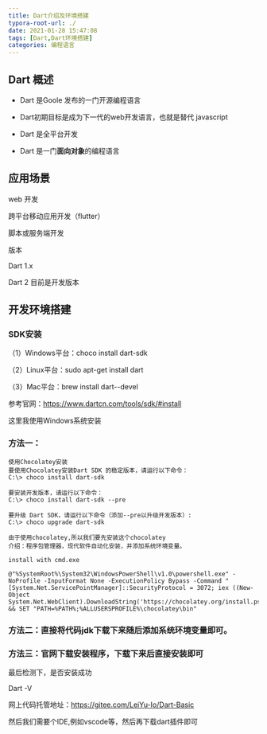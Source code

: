```yaml
---
title: Dart介绍及环境搭建
typora-root-url: ./
date: 2021-01-28 15:47:08
tags: [Dart,Dart环境搭建]
categories: 编程语言
---
```

## Dart 概述

- Dart 是Goole 发布的一门开源编程语言

- Dart初期目标是成为下一代的web开发语言，也就是替代 javascript

- Dart 是全平台开发

- Dart 是一门**面向对象**的编程语言


## 应用场景

web 开发

跨平台移动应用开发（flutter）

脚本或服务端开发

版本

Dart 1.x

Dart 2 目前是开发版本

## 开发环境搭建

### SDK安装

（1）Windows平台：choco install dart-sdk

（2）Linux平台：sudo apt-get install dart

（3）Mac平台：brew install dart--devel

参考官网：https://www.dartcn.com/tools/sdk/#install

这里我使用Windows系统安装

### 方法一：

```
使用Chocolatey安装
要使用Chocolatey安装Dart SDK 的稳定版本，请运行以下命令：
C:\> choco install dart-sdk

要安装开发版本，请运行以下命令：
C:\> choco install dart-sdk --pre

要升级 Dart SDK，请运行以下命令（添加--pre以升级开发版本）:
C:\> choco upgrade dart-sdk

由于使用chocolatey,所以我们要先安装这个chocolatey
介绍：程序包管理器，现代软件自动化安装，并添加系统环境变量。

install with cmd.exe

@"%SystemRoot%\System32\WindowsPowerShell\v1.0\powershell.exe" -NoProfile -InputFormat None -ExecutionPolicy Bypass -Command "[System.Net.ServicePointManager]::SecurityProtocol = 3072; iex ((New-Object System.Net.WebClient).DownloadString('https://chocolatey.org/install.ps1'))" && SET "PATH=%PATH%;%ALLUSERSPROFILE%\chocolatey\bin"
```

### 方法二：直接将代码jdk下载下来随后添加系统环境变量即可。

### 方法三：官网下载安装程序，下载下来后直接安装即可

最后检测下，是否安装成功

Dart -V

网上代码托管地址：https://gitee.com/LeiYu-Io/Dart-Basic

然后我们需要个IDE,例如vscode等，然后再下载dart插件即可